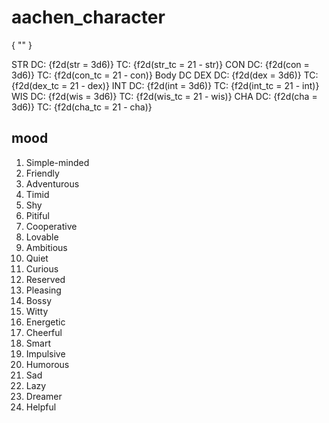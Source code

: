 
# aachen_character
{
""
}

STR  DC: {f2d(str = 3d6)}  TC: {f2d(str_tc = 21 - str)}
CON  DC: {f2d(con = 3d6)}  TC: {f2d(con_tc = 21 - con)}  Body DC
DEX  DC: {f2d(dex = 3d6)}  TC: {f2d(dex_tc = 21 - dex)}
INT  DC: {f2d(int = 3d6)}  TC: {f2d(int_tc = 21 - int)}
WIS  DC: {f2d(wis = 3d6)}  TC: {f2d(wis_tc = 21 - wis)}
CHA  DC: {f2d(cha = 3d6)}  TC: {f2d(cha_tc = 21 - cha)}


## mood

1. Simple-minded
1. Friendly
1. Adventurous
1. Timid
1. Shy
1. Pitiful
1. Cooperative
1. Lovable
1. Ambitious
1. Quiet
1. Curious
1. Reserved
1. Pleasing
1. Bossy
1. Witty
1. Energetic
1. Cheerful
1. Smart
1. Impulsive
1. Humorous
1. Sad
1. Lazy
1. Dreamer
1. Helpful

